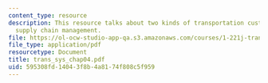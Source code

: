 ```yaml
---
content_type: resource
description: This resource talks about two kinds of transportation customers, and
  supply chain management.
file: https://ol-ocw-studio-app-qa.s3.amazonaws.com/courses/1-221j-transportation-systems-fall-2004/595308fd14043f8b4a8174f808c5f959_trans_sys_chap04.pdf
file_type: application/pdf
resourcetype: Document
title: trans_sys_chap04.pdf
uid: 595308fd-1404-3f8b-4a81-74f808c5f959
---
```

